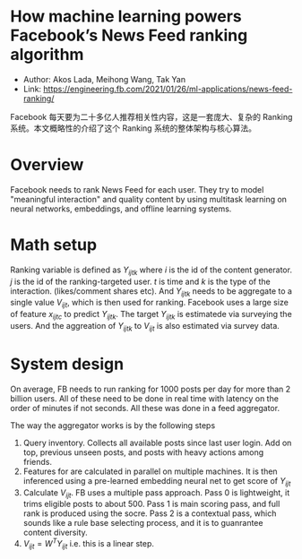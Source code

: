 # How machine learning powers Facebook’s News Feed ranking algorithm

* Author: Akos Lada, Meihong Wang, Tak Yan
* Link: https://engineering.fb.com/2021/01/26/ml-applications/news-feed-ranking/

Facebook 每天要为二十多亿人推荐相关性内容，这是一套庞大、复杂的 Ranking 系统。本文概略性的介绍了这个 Ranking 系统的整体架构与核心算法。


# Overview
Facebook needs to rank News Feed for each user. They try to model "meaningful interaction" and quality content by using multitask learning on neural networks, embeddings, and offline learning systems.

# Math setup
Ranking variable is defined as $Y_{ijtk}$ where $i$ is the id of the content generator. $j$ is the id of the ranking-targeted user. $t$ is time and $k$ is the type of the interaction. (likes/comment shares etc). And $Y_{ijtk}$ needs to be aggregate to a single value $V_{ijt}$, which is then used for ranking. Facebook uses a large size of feature $x_{ijtc}$ to predict $Y_{ijtk}$. The target $Y_{ijtk}$ is estimatede via surveying the users. And the aggreation of $Y_{ijtk}$ to $V_{ijt}$ is also estimated via survey data.

# System design
On average, FB needs to run ranking for 1000 posts per day for more than 2 billion users. All of these need to be done in real time with latency on the order of minutes if not seconds. All these was done in a feed aggregator. 

The way the aggregator works is by the following steps

1. Query inventory. Collects all available posts since last user login. Add on top, previous unseen posts, and posts with heavy actions among friends.
2. Features for are calculated in parallel on multiple machines. It is then inferenced using a pre-learned embedding neural net to get score of $Y_{ijt}$
3. Calculate $V_{ijt}$. FB uses a multiple pass approach. Pass 0 is lightweight, it trims eligible posts to about 500. Pass 1 is main scoring pass, and full rank is produced using the socre. Pass 2 is a contextual pass, which sounds like a rule base selecting process, and it is to guanrantee content diversity.
4. $V_{ijt} = W^T Y_{ijt}$ i.e. this is a linear step. 





